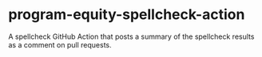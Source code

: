 # program-equity-spellcheck-action
A spellcheck GitHub Action that posts a summary of the spellcheck results as a comment on pull requests.
